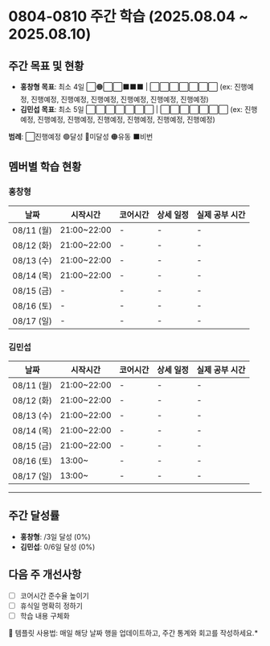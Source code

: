 # 0804-0810 주간 학습 (2025.08.04 ~ 2025.08.10)

## 주간 목표 및 현황
- **홍창형 목표**: 최소 4일 ⬜🟠⬜⬜⬛️⬛️⬛️ | ⬜⬜⬜⬜⬜⬜⬜ (ex: 진행예정, 진행예정, 진행예정, 진행예정, 진행예정, 진행예정, 진행예정)
- **김민섭 목표**: 최소 5일 ⬜⬜⬜⬜⬜⬜⬜ | ⬜⬜⬜⬜⬜⬜⬜ (ex: 진행예정, 진행예정, 진행예정, 진행예정, 진행예정, 진행예정, 진행예정)

**범례**: ⬜진행예정 🟢달성 🔴미달성 🟠유동 ⬛️비번 

## 멤버별 학습 현황

### 홍창형
| 날짜 | 시작시간 | 코어시간 | 상세 일정 | 실제 공부 시간 |
|------|----------|----------|-----------|----------|
| 08/11 (월) | 21:00~22:00 | - | - |-|
| 08/12 (화) | 21:00~22:00 | - | - |-|
| 08/13 (수) | 21:00~22:00 | - | - |-|
| 08/14 (목) | 21:00~22:00 | - | - |-|
| 08/15 (금) | - | - | - |-|
| 08/16 (토) | - | - | - |-|
| 08/17 (일) | - | - | - |-|

### 김민섭
| 날짜 | 시작시간  | 코어시간 | 상세 일정                 | 실제 공부 시간
|------|-------|----------|-----------------------|-----------|
| 08/11 (월) | 21:00~22:00 | - | - |-|
| 08/12 (화) | 21:00~22:00 | - | - |-|
| 08/13 (수) | 21:00~22:00 | - | - |-|
| 08/14 (목) | 21:00~22:00 | - | - |-|
| 08/15 (금) | 21:00~22:00 | - | - |-|
| 08/16 (토) | 13:00~ | - | - |-|
| 08/17 (일) | 13:00~ | - | - |-|

---

## 주간 달성률
- **홍창형**: /3일 달성 (0%)
- **김민섭**: 0/6일 달성 (0%)

## 다음 주 개선사항
- [ ] 코어시간 준수율 높이기
- [ ] 휴식일 명확히 정하기
- [ ] 학습 내용 구체화

📝 템플릿 사용법: 매일 해당 날짜 행을 업데이트하고, 주간 통계와 회고를 작성하세요.*
